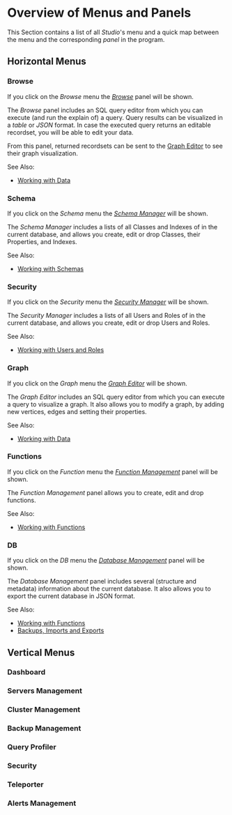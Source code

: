 
# Overview of Menus and Panels

This Section contains a list of all _Studio_'s menu and a quick map between the menu and the corresponding _panel_ in the program.

## Horizontal Menus

### Browse

If you click on the _Browse_ menu the [_Browse_](../working-with-data/browse/README.md) panel will be shown.

The _Browse_ panel includes an SQL query editor from which you can execute (and run the explain of) a query.
Query results can be visualized in a _table_ or _JSON_ format. In case the executed query returns an editable recordset, you will be able to edit your data.

From this panel, returned recordsets can be sent to the [Graph Editor](../working-with-data/graph-editor/README.md) to see their graph visualization.

See Also:
* [Working with Data](../working-with-data/README.md)

### Schema

If you click on the _Schema_ menu the [_Schema Manager_](../working-with-schemas/Studio-Schema-Manager.md) will be shown.
 
The _Schema Manager_ includes a lists of all Classes and Indexes of in the current database, and allows you create, edit or drop Classes, their Properties, and Indexes.

See Also:
* [Working with Schemas](../working-with-schemas/README.md)

### Security

If you click on the _Security_ menu the [_Security Manager_](../working-with-users-roles/Studio-Security-Manager.md) will be shown.
 
The _Security Manager_ includes a lists of all Users and Roles of in the current database, and allows you create, edit or drop Users and Roles.

See Also:
* [Working with Users and Roles](../working-with-users-roles/REAME.md)

### Graph

If you click on the _Graph_ menu the [_Graph Editor_](../working-with-data/graph-editor/README.md) will be shown.
 
The _Graph Editor_ includes an SQL query editor from which you can execute a query to visualize a graph. It also allows you to modify a graph, by adding new vertices, edges and setting their properties.

See Also:
* [Working with Data](../working-with-data/README.md)

### Functions

If you click on the _Function_ menu the [_Function Management_](../working-with-functions/Studio-Functions.md) panel will be shown.
 
The _Function Management_ panel allows you to create, edit and drop functions.

See Also:
* [Working with Functions](../working-with-functions/README.md)  

### DB  

If you click on the _DB_ menu the [_Database Management_](../working-with-databases/Studio-Database-Management.md) panel will be shown.
 
The _Database Management_ panel includes several (structure and metadata) information about the current database. It also allows you to export the current database in JSON format.

See Also:
* [Working with Functions](../working-with-functions/README.md)  
* [Backups, Imports and Exports](../backups-imports-exports/README.md)      


## Vertical Menus

### Dashboard
### Servers Management
### Cluster Management
### Backup Management
### Query Profiler
### Security
### Teleporter
### Alerts Management